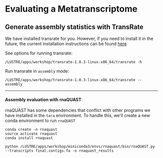 # Evaluating a Metatranscriptome


## Generate assembly statistics with TransRate

We have installed transrate for you. However, if you need to install it in the future, the current installation instructions can be found [here](setting-up-tara-environment.md)

See options for running transrate:
```
/LUSTRE/apps/workshop/transrate-1.0.3-linux-x86_64/transrate -h
```

Run transrate in `assembly` mode:
```
/LUSTRE/apps/workshop/transrate-1.0.3-linux-x86_64/transrate --assembly
```









----


#### Assembly evaluation with rnaQUAST

rnaQUAST has some dependencies that conflict with other programs we have installed in the `tara` environment. To handle this, we'll create a new conda environment to run `rnaQUAST`

```
conda create -n rnaquast
source activate rnaquast
conda install rnaquast
```


```
python /LUSTRE/apps/workshop/miniconda3/envs/rnaquast/bin/rnaQUAST.py --transcripts final.contigs.fa -o rnaquast_results
```
